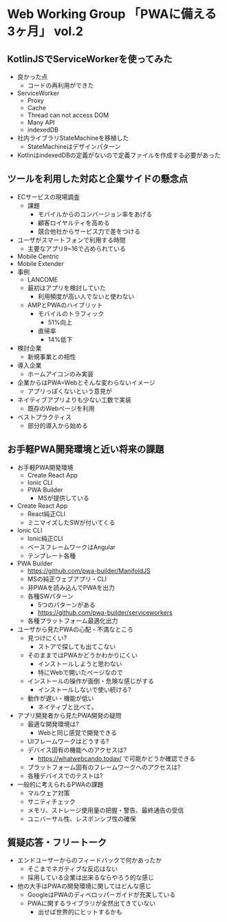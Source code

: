 # Web Working Group 「PWAに備える3ヶ月」 vol.2

## KotlinJSでServiceWorkerを使ってみた

- 良かった点
    - コードの再利用ができた
- ServiceWorker
    - Proxy
    - Cache
    - Thread can not access DOM
    - Many API
    - indexedDB
- 社内ライブラリStateMachineを移植した
    - StateMachineはデザインパターン
- KotlinはindexedDBの定義がないので定義ファイルを作成する必要があった

## ツールを利用した対応と企業サイドの懸念点

- ECサービスの現場調査
    - 課題
        - モバイルからのコンバージョン率をあげる
        - 顧客ロイヤルティを高める
        - 競合他社からサービス力で差をつける
- ユーザがスマートフォンで利用する時間
    - 主要なアプリ9~16で占められている
- Mobile Centric
- Mobile Extender
- 事例
    - LANCOME
    - 最初はアプリを検討していた
        - 利用頻度が高い人でないと使わない
    - AMPとPWAのハイブリット
        - モバイルのトラフィック
            - 51%向上
        - 直帰率
            - 14%低下
- 検討企業
    - 新規事業との相性
- 導入企業
    - ホームアイコンのみ実装
- 企業からはPWA=Webとそんな変わらないイメージ
    - アプリっぽくないという意見が
- ネイティブアプリよりも少ない工数で実装
    - 既存のWebページを利用
- ベストプラクティス
    - 部分的導入から始める

## お手軽PWA開発環境と近い将来の課題

- お手軽PWA開発環境
    - Create React App
    - Ionic CLI
    - PWA Builder
        - MSが提供している
- Create React App
    - React純正CLI
    - ミニマイズしたSWが付いてくる
- Ionic CLI
    - Ionic純正CLI
    - ベースフレームワークはAngular
    - テンプレート各種
- PWA Builder
    - https://github.com/pwa-builder/ManifoldJS
    - MSの純正ウェブアプリ・CLI
    - 非PWAを読み込んでPWAを出力
    - 各種SWパターン
        - 5つのパターンがある
        - https://github.com/pwa-builder/serviceworkers
    - 各種プラットフォーム最適化出力
- ユーザから見たPWAの心配・不満なところ
    - 見つけにくい?
        - ストアで探しても出てこない
    - そのままではPWAかどうかわかりにくい
        - インストールしようと思わない
        - 特にWebで開いたページなので
    - インストールの操作が面倒・危険な感じがする
        - インストールしないで使い続ける?
    - 動作が遅い・機能が低い
        - ネイティブと比べて。
- アプリ開発者から見たPWA開発の疑問
    - 最適な開発環境は?
        - Webと同じ感覚で開発できる
    - UIフレームワークはどうする?
    - デバイス固有の機能へのアクセスは?
        - https://whatwebcando.today/ で可能かどうか確認できる
    - プラットフォーム固有のフレームワークへのアクセスは?
    - 各種デバイスでのテストは?
- 一般的に考えられるPWAの課題
    - マルウェア対策
    - サニティチェック
    - メモリ、ストレージ使用量の把握・警告、最終通告の受信
    - ユニバーサル性、レスポンシブ性の確保

## 質疑応答・フリートーク

- エンドユーザーからのフィードバックで何かあったか
    - そこまでネガティブな反応はない
    - 採用している企業は出来るならやろう的な感じ
- 他の大手はPWAの開発環境に関してはどんな感じ
    - GoogleはPWAのディベロッパーガイドが充実している
    - PWAに関するライブラリが全然出てきていない
        - 出せば世界的にヒットするかも
